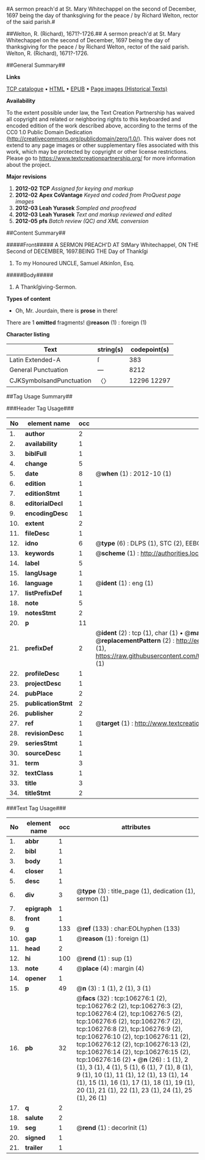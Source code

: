 #A sermon preach'd at St. Mary Whitechappel on the second of December, 1697 being the day of thanksgiving for the peace / by Richard Welton, rector of the said parish.#

##Welton, R. (Richard), 1671?-1726.##
A sermon preach'd at St. Mary Whitechappel on the second of December, 1697 being the day of thanksgiving for the peace / by Richard Welton, rector of the said parish.
Welton, R. (Richard), 1671?-1726.

##General Summary##

**Links**

[TCP catalogue](http://www.ota.ox.ac.uk/tcp/)  • 
[HTML](http://tei.it.ox.ac.uk/tcp/Texts-HTML/free/A65/A65435.html)  • 
[EPUB](http://tei.it.ox.ac.uk/tcp/Texts-EPUB/free/A65/A65435.epub) • 
[Page images (Historical Texts)](https://historicaltexts.jisc.ac.uk/eebo-17242964e)

**Availability**

To the extent possible under law, the Text Creation Partnership has waived all copyright and related or neighboring rights to this keyboarded and encoded edition of the work described above, according to the terms of the CC0 1.0 Public Domain Dedication (http://creativecommons.org/publicdomain/zero/1.0/). This waiver does not extend to any page images or other supplementary files associated with this work, which may be protected by copyright or other license restrictions. Please go to https://www.textcreationpartnership.org/ for more information about the project.

**Major revisions**

1. __2012-02__ __TCP__ *Assigned for keying and markup*
1. __2012-02__ __Apex CoVantage__ *Keyed and coded from ProQuest page images*
1. __2012-03__ __Leah Yurasek__ *Sampled and proofread*
1. __2012-03__ __Leah Yurasek__ *Text and markup reviewed and edited*
1. __2012-05__ __pfs__ *Batch review (QC) and XML conversion*

##Content Summary##

#####Front#####
 A SERMON PREACH'D AT StMary Whitechappel, ON THE Second of DECEMBER, 1697.BEING THE Day of Thankſgi
1. To my Honoured UNCLE, Samuel Atkinſon, Esq.

#####Body#####

1. A Thankſgiving-Sermon.

**Types of content**

  * Oh, Mr. Jourdain, there is **prose** in there!

There are 1 **omitted** fragments! 
 @__reason__ (1) : foreign (1)

**Character listing**


|Text|string(s)|codepoint(s)|
|---|---|---|
|Latin Extended-A|ſ|383|
|General Punctuation|—|8212|
|CJKSymbolsandPunctuation|〈〉|12296 12297|

##Tag Usage Summary##

###Header Tag Usage###

|No|element name|occ|attributes|
|---|---|---|---|
|1.|__author__|2||
|2.|__availability__|1||
|3.|__biblFull__|1||
|4.|__change__|5||
|5.|__date__|8| @__when__ (1) : 2012-10 (1)|
|6.|__edition__|1||
|7.|__editionStmt__|1||
|8.|__editorialDecl__|1||
|9.|__encodingDesc__|1||
|10.|__extent__|2||
|11.|__fileDesc__|1||
|12.|__idno__|6| @__type__ (6) : DLPS (1), STC (2), EEBO-CITATION (1), OCLC (1), VID (1)|
|13.|__keywords__|1| @__scheme__ (1) : http://authorities.loc.gov/ (1)|
|14.|__label__|5||
|15.|__langUsage__|1||
|16.|__language__|1| @__ident__ (1) : eng (1)|
|17.|__listPrefixDef__|1||
|18.|__note__|5||
|19.|__notesStmt__|2||
|20.|__p__|11||
|21.|__prefixDef__|2| @__ident__ (2) : tcp (1), char (1)  •  @__matchPattern__ (2) : ([0-9\-]+):([0-9IVX]+) (1), (.+) (1)  •  @__replacementPattern__ (2) : http://eebo.chadwyck.com/downloadtiff?vid=$1&page=$2 (1), https://raw.githubusercontent.com/textcreationpartnership/Texts/master/tcpchars.xml#$1 (1)|
|22.|__profileDesc__|1||
|23.|__projectDesc__|1||
|24.|__pubPlace__|2||
|25.|__publicationStmt__|2||
|26.|__publisher__|2||
|27.|__ref__|1| @__target__ (1) : http://www.textcreationpartnership.org/docs/. (1)|
|28.|__revisionDesc__|1||
|29.|__seriesStmt__|1||
|30.|__sourceDesc__|1||
|31.|__term__|3||
|32.|__textClass__|1||
|33.|__title__|3||
|34.|__titleStmt__|2||


###Text Tag Usage###

|No|element name|occ|attributes|
|---|---|---|---|
|1.|__abbr__|1||
|2.|__bibl__|1||
|3.|__body__|1||
|4.|__closer__|1||
|5.|__desc__|1||
|6.|__div__|3| @__type__ (3) : title_page (1), dedication (1), sermon (1)|
|7.|__epigraph__|1||
|8.|__front__|1||
|9.|__g__|133| @__ref__ (133) : char:EOLhyphen (133)|
|10.|__gap__|1| @__reason__ (1) : foreign (1)|
|11.|__head__|2||
|12.|__hi__|100| @__rend__ (1) : sup (1)|
|13.|__note__|4| @__place__ (4) : margin (4)|
|14.|__opener__|1||
|15.|__p__|49| @__n__ (3) : 1 (1), 2 (1), 3 (1)|
|16.|__pb__|32| @__facs__ (32) : tcp:106276:1 (2), tcp:106276:2 (2), tcp:106276:3 (2), tcp:106276:4 (2), tcp:106276:5 (2), tcp:106276:6 (2), tcp:106276:7 (2), tcp:106276:8 (2), tcp:106276:9 (2), tcp:106276:10 (2), tcp:106276:11 (2), tcp:106276:12 (2), tcp:106276:13 (2), tcp:106276:14 (2), tcp:106276:15 (2), tcp:106276:16 (2)  •  @__n__ (26) : 1 (1), 2 (1), 3 (1), 4 (1), 5 (1), 6 (1), 7 (1), 8 (1), 9 (1), 10 (1), 11 (1), 12 (1), 13 (1), 14 (1), 15 (1), 16 (1), 17 (1), 18 (1), 19 (1), 20 (1), 21 (1), 22 (1), 23 (1), 24 (1), 25 (1), 26 (1)|
|17.|__q__|2||
|18.|__salute__|2||
|19.|__seg__|1| @__rend__ (1) : decorInit (1)|
|20.|__signed__|1||
|21.|__trailer__|1||
